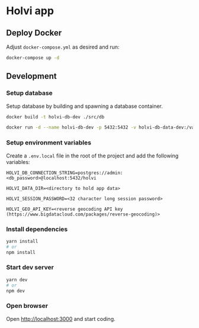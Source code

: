 # Holvi app

## Deploy Docker

Adjust `docker-compose.yml` as desired and run:

```bash
docker-compose up -d
```

## Development

### Setup database

Setup database by building and spawning a database container.

```bash
docker build -t holvi-db-dev ./src/db
```

```bash
docker run -d --name holvi-db-dev -p 5432:5432 -v holvi-db-data-dev:/var/lib/postgresql/data -e POSTGRES_USER=admin -e POSTGRES_PASSWORD=<db password> -e POSTGRES_DB=holvi holvi-db-dev
```

### Setup environment variables

Create a `.env.local` file in the root of the project and add the following variables:

`HOLVI_DB_CONNECTION_STRING=postgres://admin:<db_password>@localhost:5432/holvi`

`HOLVI_DATA_DIR=<directory to hold app data>`

`HOLVI_SESSION_PASSWORD=<32 character long session password>`

`HOLVI_GEO_API_KEY=<reverse geocoding API key (https://www.bigdatacloud.com/packages/reverse-geocoding)>`

### Install dependencies

```bash
yarn install
# or
npm install
```

### Start dev server

```bash
yarn dev
# or
npm dev
```

### Open browser

Open [http://localhost:3000](http://localhost:3000) and start coding.

